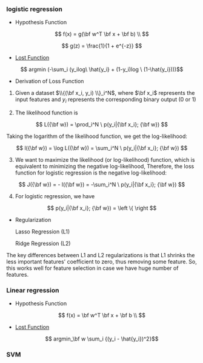 

### logistic regression

* Hypothesis Function
  
$$
    f(x) = g(\bf w^T \bf x + \bf b) \\
$$

$$
    g(z) = \frac{1}{1 + e^{-z}}
$$


* [Lost Function](LossFunction.md)

$$ argmin (-\sum_i (y_ilog\ \hat{y_i} + (1-y_i)log \ (1-\hat{y_i})))$$

* Derivation of Loss Function

1. Given a dataset $\\{(\bf x_i, y_i) \\}_i^N$, where $\bf x_i$ represents the input features and $y_i$ represents the corresponding binary output (0 or 1) 

2. The likelihood function is

$$
L({\bf w}) = \prod_i^N \ p(y_i|{\bf x_i}; {\bf w})
$$

Taking the logarithm of the likelihood function, we get the log-likelihood:

$$
l({\bf w}) = \log L({\bf w}) = \sum_i^N \ p(y_i|{\bf x_i}; {\bf w})
$$

3. We want to maximize the likelihood (or log-likelihood) function, which is equivalent to minimizing the negative log-likelihood, Therefore, the loss function for logistic regression is the negative log-likelihood:

$$
J({\bf w}) = - l({\bf w}) = -\sum_i^N \ p(y_i|{\bf x_i}; {\bf w})
$$


4. For logistic regression, we have

$$
  p(y_i|{\bf x_i}; {\bf w}) = \left \{ \right
$$




* Regularization 

    Lasso Regression (L1)

    Ridge Regression (L2)

The key differences between L1 and L2 regularizations is that L1 shrinks the less important features' coefficient to zero, thus removing some feature. So, this works well for feature selection in case we have huge number of features.

### Linear regression
* Hypothesis Function

$$
    f(x) = \bf w^T \bf x + \bf b \\
$$


* [Lost Function](LossFunction.md)

$$ argmin_\bf w \sum_i {(y_i - \hat{y_i})^2}$$


### SVM



